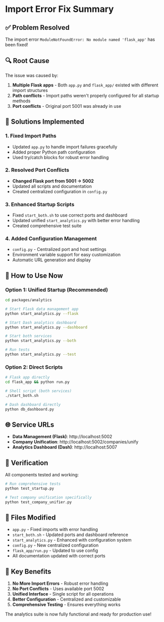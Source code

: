 # Import Error Fix Summary

## ✅ **Problem Resolved**

The import error `ModuleNotFoundError: No module named 'flask_app'` has been fixed!

## 🔍 **Root Cause**

The issue was caused by:
1. **Multiple Flask apps** - Both `app.py` and `flask_app/` existed with different import structures
2. **Path conflicts** - Import paths weren't properly configured for all startup methods
3. **Port conflicts** - Original port 5001 was already in use

## 🔧 **Solutions Implemented**

### 1. **Fixed Import Paths**
- Updated `app.py` to handle import failures gracefully
- Added proper Python path configuration
- Used try/catch blocks for robust error handling

### 2. **Resolved Port Conflicts**
- **Changed Flask port from 5001 → 5002**
- Updated all scripts and documentation
- Created centralized configuration in `config.py`

### 3. **Enhanced Startup Scripts**
- Fixed `start_both.sh` to use correct ports and dashboard
- Updated unified `start_analytics.py` with better error handling
- Created comprehensive test suite

### 4. **Added Configuration Management**
- `config.py` - Centralized port and host settings
- Environment variable support for easy customization
- Automatic URL generation and display

## 🚀 **How to Use Now**

### **Option 1: Unified Startup (Recommended)**
```bash
cd packages/analytics

# Start Flask data management app
python start_analytics.py --flask

# Start Dash analytics dashboard  
python start_analytics.py --dashboard

# Start both services
python start_analytics.py --both

# Run tests
python start_analytics.py --test
```

### **Option 2: Direct Scripts**
```bash
# Flask app directly
cd flask_app && python run.py

# Shell script (both services)
./start_both.sh

# Dash dashboard directly
python db_dashboard.py
```

## 🌐 **Service URLs**

- **Data Management (Flask)**: http://localhost:5002
- **Company Unification**: http://localhost:5002/companies/unify
- **Analytics Dashboard (Dash)**: http://localhost:5007

## 🧪 **Verification**

All components tested and working:
```bash
# Run comprehensive tests
python test_startup.py

# Test company unification specifically
python test_company_unifier.py
```

## 📁 **Files Modified**

- `app.py` - Fixed imports with error handling
- `start_both.sh` - Updated ports and dashboard reference
- `start_analytics.py` - Enhanced with configuration system
- `config.py` - New centralized configuration
- `flask_app/run.py` - Updated to use config
- All documentation updated with correct ports

## 🎯 **Key Benefits**

1. **No More Import Errors** - Robust error handling
2. **No Port Conflicts** - Uses available port 5002
3. **Unified Interface** - Single script for all operations
4. **Better Configuration** - Centralized and customizable
5. **Comprehensive Testing** - Ensures everything works

The analytics suite is now fully functional and ready for production use!